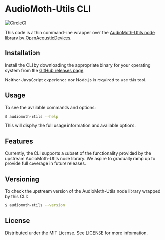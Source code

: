 # AudioMoth-Utils CLI

[![CircleCI](https://dl.circleci.com/status-badge/img/gh/ConservationMetrics/audiomoth-utils-cli/tree/main.svg?style=svg)](https://dl.circleci.com/status-badge/redirect/gh/ConservationMetrics/audiomoth-utils-cli/tree/main)

This code is a thin command-line wrapper over the [AudioMoth-Utils node library by OpenAcousticDevices](https://github.com/OpenAcousticDevices/AudioMoth-Utils).

## Installation

Install the CLI by downloading the appropriate binary for your operating system from the [GitHub releases page](https://github.com/ConservationMetrics/audiomoth-utils-cli/releases).

Neither JavaScript experience nor Node.js is required to use this tool.

## Usage

To see the available commands and options:

```bash
$ audiomoth-utils --help
```

This will display the full usage information and available options.

## Features

Currently, the CLI supports a subset of the functionality provided by the upstream AudioMoth-Utils node library.
We aspire to gradually ramp up to provide full coverage in future releases.

## Versioning

To check the upstream version of the AudioMoth-Utils node library wrapped by this CLI:

```bash
$ audiomoth-utils --version
```


## License

Distributed under the MIT License. See [LICENSE](LICENSE) for more information.
